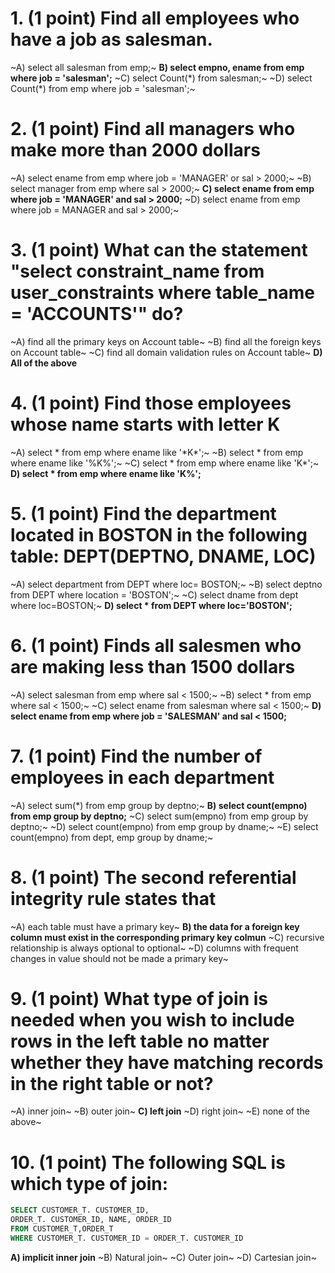 # 1. (1 point) Find all employees who have a job as salesman.
~A) select all salesman from emp;~
**B) select empno, ename from emp where job = 'salesman';**
~C) select Count(\*) from salesman;~
~D) select Count(\*) from emp where job = 'salesman';~

# 2. (1 point) Find all managers who make more than 2000 dollars
~A) select ename from emp where job = 'MANAGER' or sal > 2000;~
~B) select manager from emp where sal > 2000;~
**C) select ename from emp where job = 'MANAGER' and sal > 2000;**
~D) select ename from emp where job = MANAGER and sal > 2000;~

# 3. (1 point) What can the statement "select constraint_name from user_constraints where table_name = 'ACCOUNTS'" do?
~A) find all the primary keys on Account table~
~B) find all the foreign keys on Account table~
~C) find all domain validation rules on Account table~
**D) All of the above**

# 4. (1 point) Find those employees whose name starts with letter K
~A) select * from emp where ename like '\*K\*';~
~B) select * from emp where ename like '%K%';~
~C) select * from emp where ename like 'K\*';~
**D) select * from emp where ename like 'K%';**

# 5. (1 point) Find the department located in BOSTON in the following table: DEPT(DEPTNO, DNAME, LOC)
~A) select department from DEPT where loc= BOSTON;~
~B) select deptno from DEPT where location = 'BOSTON';~
~C) select dname from dept where loc=BOSTON;~
**D) select * from DEPT where loc='BOSTON';**

# 6. (1 point) Finds all salesmen who are making less than 1500 dollars
~A) select salesman from emp where sal < 1500;~
~B) select * from emp where sal < 1500;~
~C) select ename from salesman where sal < 1500;~
**D) select ename from emp where job = 'SALESMAN' and sal < 1500;**

# 7. (1 point) Find the number of employees in each department
~A) select sum(*) from emp group by deptno;~
**B) select count(empno) from emp group by deptno;**
~C) select sum(empno) from emp group by deptno;~
~D) select count(empno) from emp group by dname;~
~E) select count(empno) from dept, emp group by dname;~

# 8. (1 point) The second referential integrity rule states that
~A) each table must have a primary key~
**B) the data for a foreign key column must exist in the corresponding primary key colmun**
~C) recursive relationship is always optional to optional~
~D) columns with frequent changes in value should not be made a primary key~

# 9. (1 point) What type of join is needed when you wish to include rows in the left table no matter whether they have matching records in the right table or not?
~A) inner join~
~B) outer join~
**C) left join**
~D) right join~
~E) none of the above~

# 10. (1 point) The following SQL is which type of join:
```sql
SELECT CUSTOMER_T. CUSTOMER_ID,
ORDER_T. CUSTOMER_ID, NAME, ORDER_ID
FROM CUSTOMER_T,ORDER_T
WHERE CUSTOMER_T. CUSTOMER_ID = ORDER_T. CUSTOMER_ID
```
**A) implicit inner join**
~B) Natural join~
~C) Outer join~
~D) Cartesian join~
